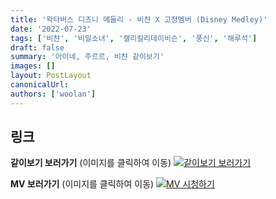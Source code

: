 ```yaml
---
title: '왁타버스 디즈니 메들리 - 비챤 X 고정멤버 (Disney Medley)'
date: '2022-07-23'
tags: ['비챤', '비밀소녀', '캘리칼리데이비슨', '풍신', '해루석']
draft: false
summary: '아이네, 주르르, 비챤 같이보기'
images: []
layout: PostLayout
canonicalUrl:
authors: ['woolan']
---
```


## 링크

**같이보기 보러가기** (이미지를 클릭하여 이동)
[![같이보기 보러가기](https://cdn.discordapp.com/attachments/1135756712759013437/1135758630910697602/banner.png)](https://cafe.naver.com/steamindiegame/6976632)

**MV 보러가기** (이미지를 클릭하여 이동)
[![MV 시청하기](https://i.ytimg.com/vi/N2Tj_FMqlX8/maxresdefault.jpg)](https://youtu.be/N2Tj_FMqlX8)
